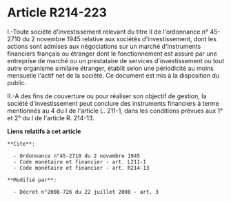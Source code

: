 # Article R214-223

I.-Toute société d'investissement relevant du titre II de l'ordonnance n° 45-2710 du 2 novembre 1945 relative aux sociétés
d'investissement, dont les actions sont admises aux négociations sur un marché d'instruments financiers français ou étranger
dont le fonctionnement est assuré par une entreprise de marché ou un prestataire de services d'investissement ou tout autre
organisme similaire étranger, établit selon une périodicité au moins mensuelle l'actif net de la société. Ce document est mis
à la disposition du public. 

II.-A des fins de couverture ou pour réaliser son objectif de gestion, la société d'investissement peut conclure des
instruments financiers à terme mentionnés au 4 du I de l'article L. 211-1, dans les conditions prévues aux 1° et 2° du I de
l'article R. 214-13.

**Liens relatifs à cet article**

	**Cite**:

	  - Ordonnance n°45-2710 du 2 novembre 1945
	  - Code monétaire et financier - art. L211-1
	  - Code monétaire et financier - art. R214-13

	**Modifié par**:

	  - Décret n°2008-726 du 22 juillet 2008 - art. 3
